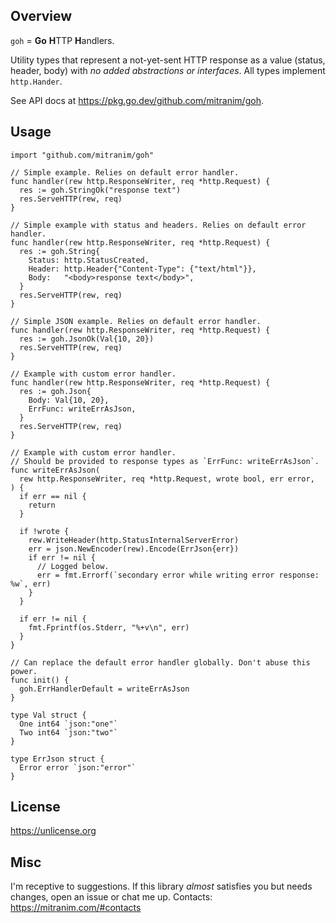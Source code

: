 ## Overview

`goh` = **Go** **H**TTP **H**andlers.

Utility types that represent a not-yet-sent HTTP response as a value (status, header, body) with _no added abstractions or interfaces_. All types implement `http.Hander`.

See API docs at https://pkg.go.dev/github.com/mitranim/goh.

## Usage

```golang
import "github.com/mitranim/goh"

// Simple example. Relies on default error handler.
func handler(rew http.ResponseWriter, req *http.Request) {
  res := goh.StringOk("response text")
  res.ServeHTTP(rew, req)
}

// Simple example with status and headers. Relies on default error handler.
func handler(rew http.ResponseWriter, req *http.Request) {
  res := goh.String{
    Status: http.StatusCreated,
    Header: http.Header{"Content-Type": {"text/html"}},
    Body:   "<body>response text</body>",
  }
  res.ServeHTTP(rew, req)
}

// Simple JSON example. Relies on default error handler.
func handler(rew http.ResponseWriter, req *http.Request) {
  res := goh.JsonOk(Val{10, 20})
  res.ServeHTTP(rew, req)
}

// Example with custom error handler.
func handler(rew http.ResponseWriter, req *http.Request) {
  res := goh.Json{
    Body: Val{10, 20},
    ErrFunc: writeErrAsJson,
  }
  res.ServeHTTP(rew, req)
}

// Example with custom error handler.
// Should be provided to response types as `ErrFunc: writeErrAsJson`.
func writeErrAsJson(
  rew http.ResponseWriter, req *http.Request, wrote bool, err error,
) {
  if err == nil {
    return
  }

  if !wrote {
    rew.WriteHeader(http.StatusInternalServerError)
    err = json.NewEncoder(rew).Encode(ErrJson{err})
    if err != nil {
      // Logged below.
      err = fmt.Errorf(`secondary error while writing error response: %w`, err)
    }
  }

  if err != nil {
    fmt.Fprintf(os.Stderr, "%+v\n", err)
  }
}

// Can replace the default error handler globally. Don't abuse this power.
func init() {
  goh.ErrHandlerDefault = writeErrAsJson
}

type Val struct {
  One int64 `json:"one"`
  Two int64 `json:"two"`
}

type ErrJson struct {
  Error error `json:"error"`
}
```

## License

https://unlicense.org

## Misc

I'm receptive to suggestions. If this library _almost_ satisfies you but needs changes, open an issue or chat me up. Contacts: https://mitranim.com/#contacts
